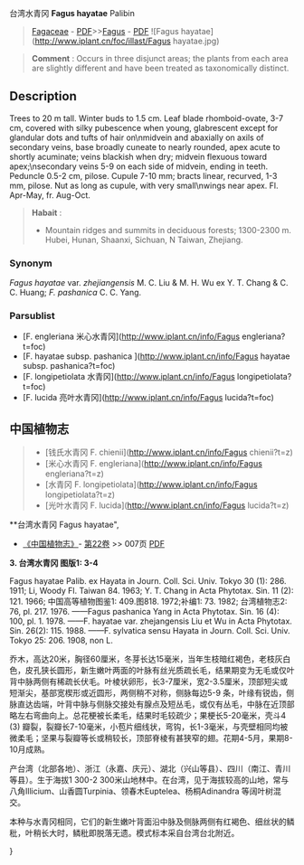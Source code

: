台湾水青冈 **Fagus hayatae** Palibin

> [Fagaceae](http://www.iplant.cn/info/Fagaceae?t=foc) - [PDF](http://www.iplant.cn/foc/pdf/Fagaceae.pdf)>>[Fagus](http://www.iplant.cn/info/Fagus?t=foc) - [PDF](http://www.iplant.cn/foc/pdf/Fagus.pdf)
![Fagus hayatae](http://www.iplant.cn/foc/illast/Fagus hayatae.jpg)

> **Comment** : 
> Occurs in three disjunct areas; the plants from each area are slightly different and have been treated as taxonomically distinct.

## Description

Trees to 20 m tall. Winter buds to 1.5 cm. Leaf blade rhomboid-ovate, 3-7 cm, covered with silky pubescence when young, glabrescent except for glandular dots and tufts of hair on\nmidvein and abaxially on axils of secondary veins, base broadly cuneate to nearly rounded, apex acute to shortly acuminate; veins blackish when dry; midvein flexuous toward apex;\nsecondary veins 5-9 on each side of midvein, ending in teeth. Peduncle 0.5-2 cm, pilose. Cupule 7-10 mm; bracts linear, recurved, 1-3 mm, pilose. Nut as long as cupule, with very small\nwings near apex. Fl. Apr-May, fr. Aug-Oct.

> **Habait** : 
>* Mountain ridges and summits in deciduous forests; 1300-2300 m. Hubei, Hunan, Shaanxi, Sichuan, N Taiwan, Zhejiang.

### Synonym
*Fagus hayatae* var. *zhejiangensis* M. C. Liu & M. H. Wu ex Y. T. Chang & C. C. Huang; *F. pashanica* C. C. Yang.

### Parsublist

* [F.  engleriana  米心水青冈](http://www.iplant.cn/info/Fagus engleriana?t=foc)
* [F.  hayatae subsp. pashanica  ](http://www.iplant.cn/info/Fagus hayatae subsp. pashanica?t=foc)
* [F.  longipetiolata  水青冈](http://www.iplant.cn/info/Fagus longipetiolata?t=foc)
* [F.  lucida  亮叶水青冈](http://www.iplant.cn/info/Fagus lucida?t=foc)

## 中国植物志

> * [钱氏水青冈  F.  chienii](http://www.iplant.cn/info/Fagus chienii?t=z)
> * [米心水青冈  F.  engleriana](http://www.iplant.cn/info/Fagus engleriana?t=z)
> * [水青冈  F.  longipetiolata](http://www.iplant.cn/info/Fagus longipetiolata?t=z)
> * [光叶水青冈  F.  lucida](http://www.iplant.cn/info/Fagus lucida?t=z)

**台湾水青冈 Fagus hayatae",

* [《中国植物志》](http://www.iplant.cn/frps)- [第22卷](http://www.iplant.cn/frps/vol/22) >> 007页 [PDF](http://www.iplant.cn/frps/pdf/22/007a.pdf)

**3. 台湾水青冈 图版1: 3-4**

Fagus hayatae Palib. ex Hayata in Journ. Coll. Sci. Univ. Tokyo 30 (1): 286. 1911; Li, Woody Fl. Taiwan 84. 1963; Y. T. Chang in Acta Phytotax. Sin. 11 (2): 121. 1966; 中国高等植物图鉴1: 409.图818. 1972;补编1: 73. 1982; 台湾植物志2: 76, pl. 217. 1976. ——Fagus pashanica Yang in Acta Phytotax. Sin. 16 (4): 100, pl. 1. 1978. ——F. hayatae var. zhejangensis Liu et Wu in Acta Phytotax. Sin. 26(2): 115. 1988. ——F. sylvatica sensu Hayata in Journ. Coll. Sci. Univ. Tokyo 25: 206. 1908, non L.

乔木，高达20米，胸径60厘米，冬芽长达15毫米，当年生枝暗红褐色，老枝灰白色，皮孔狭长圆形，新生嫩叶两面的叶脉有丝光质疏长毛，结果期变为无毛或仅叶背中脉两侧有稀疏长伏毛。叶棱状卵形，长3-7厘米，宽2-3.5厘米，顶部短尖或短渐尖，基部宽楔形或近圆形，两侧稍不对称，侧脉每边5-9 条，叶缘有锐齿，侧脉直达齿端，叶背中脉与侧脉交接处有腺点及短丛毛，或仅有丛毛，中脉在近顶部略左右弯曲向上。总花梗被长柔毛，结果时毛较疏少；果梗长5-20毫米，壳斗4 (3) 瓣裂，裂瓣长7-10毫米，小苞片细线状，弯钩，长1-3毫米，与壳壁相同均被微柔毛；坚果与裂瓣等长或稍较长，顶部脊棱有甚狭窄的翅。花期4-5月，果期8-10月成熟。

产台湾（北部各地）、浙江（永嘉、庆元）、湖北（兴山等县）、四川（南江、青川等县）。生于海拔1 300-2 300米山地林中。在台湾，见于海拔较高的山地，常与八角Illicium、山香圆Turpinia、领春木Euptelea、杨桐Adinandra 等阔叶树混交。

本种与水青冈相同，它们的新生嫩叶背面沿中脉及侧脉两侧有红褐色、细丝状的鳞秕，叶稍长大时，鳞秕即脱落无遗。模式标本采自台湾台北附近。

}